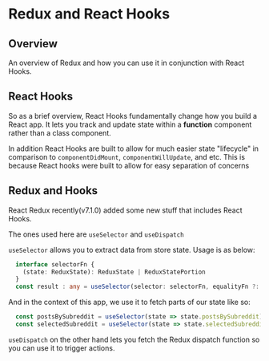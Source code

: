 # Redux and React Hooks
## Overview
An overview of Redux and how you can use it in conjunction with React Hooks.

## React Hooks
So as a brief overview, React Hooks fundamentally change how you build a React app. It lets you track and update state within a **function** component rather than a class component.

In addition React Hooks are built to allow for much easier state "lifecycle" in comparison to `componentDidMount`, `componentWillUpdate`, and etc. This is because React hooks were built to allow for easy separation of concerns

## Redux and Hooks
React Redux recently(v7.1.0) added some new stuff that includes React Hooks.

The ones used here are `useSelector` and `useDispatch`

`useSelector` allows you to extract data from store state. Usage is as below:
```ts
  interface selectorFn {
    (state: ReduxState): ReduxState | ReduxStatePortion
  }
  const result : any = useSelector(selector: selectorFn, equalityFn ?: Function)
```

And in the context of this app, we use it to fetch parts of our state like so:
```js
  const postsBySubreddit = useSelector(state => state.postsBySubreddit)
  const selectedSubreddit = useSelector(state => state.selectedSubreddit)
```

`useDispatch` on the other hand lets you fetch the Redux dispatch function so you can use it to trigger actions.